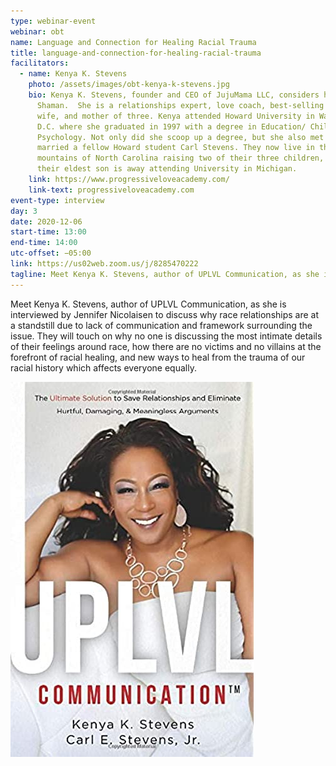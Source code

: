 ```yaml
---
type: webinar-event
webinar: obt
name: Language and Connection for Healing Racial Trauma
title: language-and-connection-for-healing-racial-trauma
facilitators:
  - name: Kenya K. Stevens
    photo: /assets/images/obt-kenya-k-stevens.jpg
    bio: Kenya K. Stevens, founder and CEO of JujuMama LLC, considers herself a Love
      Shaman.  She is a relationships expert, love coach, best-selling author,
      wife, and mother of three. Kenya attended Howard University in Washington
      D.C. where she graduated in 1997 with a degree in Education/ Child
      Psychology. Not only did she scoop up a degree, but she also met and
      married a fellow Howard student Carl Stevens. They now live in the
      mountains of North Carolina raising two of their three children, while
      their eldest son is away attending University in Michigan.
    link: https://www.progressiveloveacademy.com/
    link-text: progressiveloveacademy.com
event-type: interview
day: 3
date: 2020-12-06
start-time: 13:00
end-time: 14:00
utc-offset: −05:00
link: https://us02web.zoom.us/j/8285470222
tagline: Meet Kenya K. Stevens, author of UPLVL Communication, as she is interviewed by Jennifer Nicolaisen to discuss why race relationships are at a standstill due to lack of communication and framework surrounding the issue. They will touch on why no one is discussing the most intimate details of their feelings around race, how there are no victims and no villains at the forefront of racial healing, and new ways to heal from the trauma of our racial history which affects everyone equally.
---
```


Meet Kenya K. Stevens, author of UPLVL Communication, as she is interviewed by Jennifer Nicolaisen to discuss why race relationships are at a standstill due to lack of communication and framework surrounding the issue. They will touch on why no one is discussing the most intimate details of their feelings around race, how there are no victims and no villains at the forefront of racial healing, and new ways to heal from the trauma of our racial history which affects everyone equally.

[![UPLVL Communication by Kenya K. Stevens](/assets/images/obt-book-UPLVL-communication.jpg)](https://www.firestorm.coop/onebigtable)
